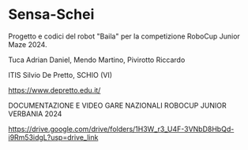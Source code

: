 # Sensa-Schei

Progetto e codici del robot "Baila" per la competizione RoboCup Junior Maze 2024.

Tuca Adrian Daniel, Mendo Martino, Pivirotto Riccardo

ITIS Silvio De Pretto, SCHIO (VI)

https://www.depretto.edu.it/

DOCUMENTAZIONE E VIDEO GARE NAZIONALI ROBOCUP JUNIOR VERBANIA 2024

https://drive.google.com/drive/folders/1H3W_r3_U4F-3VNbD8HbQd-i9Rm53idgL?usp=drive_link
